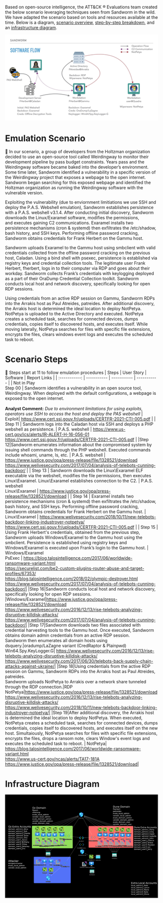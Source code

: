 Based on open-source intelligence, the ATT&CK ® Evaluations team created the below scenario leveraging techniques seen from Sandworm in the wild. We have adapted the scenario based on tools and resources available at the time. Below is a diagram, [scenario overview](#emulation-scenario), [step-by-step breakdown](#scenario-steps), and an [infrastructure diagram](#infrastructure-diagram). 

![Software Flow Diagram](../Resources/images/SoftwareFlow.jpeg)

# Emulation Scenario
📖 
In our scenario, a group of developers from the Holtzman organization decided to use an open-source tool called Weirdingway to monitor their development pipeline by pass budget constraints. Years pass and the Weirdingway software became baked into the developer’s environment. Some time later, Sandworm identified a vulnerability in a specific version of the Weirdingway project that exposes a webpage to the open internet. Sandworm began searching for this exposed webpage and identified the Holtzman organization as running the Weirdingway software with the vulnerable version. 

Exploiting the vulnerability (due to enviornment limitiations we use SSH and deploy the P.A.S. Webshell emulation), Sandworm establishes persistence with a P.A.S. webshell v3.1.4. After conducting initial discovery, Sandworm downloads the Linux/Exaramel software, modifies the permissions, and executes gaining C2 communications. Exaramel installs two persistence mechanisms (cron & systemd) then exfiltrates the /etc/shadow, bash history, and SSH keys. Performing offline password cracking, Sandworm obtains credentials for Frank Herbert on the Gammu host. 

Sandworm uploads Exaramel to the Gammu host using smbclient with valid credentials collected from the offline password cracking on the previous host, Caladan. Using a bind shell with psexec, persistence is established via registry keys and credential collection tools. The legitimate user Frank Herbert, fherbert, logs in to their computer via RDP and goes about their workday. Sandworm collects Frank’s credentials with keylogging deployed as a part of their OraDump Credential Collection toolkit. Sandworm conducts local host and network discovery, specifically looking for open RDP sessions. 

Using credentials from an active RDP session on Gammu, Sandworm RDPs into the Arrakis host as Paul Atreides, patreides. After additional discovery, the Arrakis host is determined the ideal location to deploy NotPetya. NotPetya is uploaded to the Active Directory and executed. NotPetya creates a scheduled task, searches for connected devices, dumps credentials, copies itself to discovered hosts, and executes itself. While moving laterally, NotPetya searches for files with specific file extensions, encrypts the files, clears windows event logs and executes the scheduled task to reboot. 

# Scenario Steps 
👣 
Steps start at 11 to follow emulation procedures 
| Steps | User Story | Software | Report Links |
| :-----------: | ----------- | ----------- | ----------- |
| Not in Play </br>Step 00 | Sandworm identifies a vulnerability in an open source tool, Weirdingway. When deployed with the default configurations, a webpage is exposed to the open internet.</br></br>**Analyst Comment:** _Due to environment limitations for using exploits, operators use SSH to access the host and deploy the PAS webshell_ | Exploit| https://www.cert.ssi.gouv.fr/uploads/CERTFR-2021-CTI-005.pdf |
| Step 11 | Sandworm logs into the Caladan host via SSH and deploys a PHP webshell as persistence.​ | P.A.S. webshell | https://www.us-cert.gov/ics/alerts/IR-ALERT-H-16-056-01 <br> https://www.cert.ssi.gouv.fr/uploads/CERTFR-2021-CTI-005.pdf |
|Step 12|Sandworm enumerates information about the compromised system by issuing shell commands through the PHP webshell.​ Executed commands include whoami, uname, ls, etc. | P.A.S. webshell | https://www.justice.gov/opa/press-release/file/1328521/download </br>https://www.welivesecurity.com/2017/07/04/analysis-of-telebots-cunning-backdoor/ | 
| Step 13 | Sandworm downloads the Linux\Exaramel ELF executable via the webshell, modifies the file permissions, then executes Linux\Exaramel. Linux\Exaramel establishes connection to the C2. | P.A.S. webshell <br>Linux\Exaramel | https://www.justice.gov/opa/press-release/file/1328521/download |
| Step 14 | Exaramel installs two persistence mechanisms (cron & systemd) then exfiltrates the /etc/shadow, bash history, and SSH keys. Performing offline password cracking, Sandworm obtains credentials for Frank Herbert on the Gammu host. | Linux\Exaramel | https://www.welivesecurity.com/2018/10/11/new-telebots-backdoor-linking-industroyer-notpetya/ <br>https://www.cert.ssi.gouv.fr/uploads/CERTFR-2021-CTI-005.pdf | 
| Step 15 | Using Frank Herbert's credentials, obtained from the previous step, Sandworm uploads Windows/Exaramel to the Gammu host using the smbclient. Persistence is established using registry keys and Windows/Exaramel is executed upon Frank’s login to the Gammu host. | Windows/Exaramel </br>PsExec | https://blog.talosintelligence.com/2017/06/worldwide-ransomware-variant.html <br> https://securelist.com/be2-custom-plugins-router-abuse-and-target-profiles/67353/<br>https://blog.talosintelligence.com/2018/02/olympic-destroyer.html<br>https://www.welivesecurity.com/2017/07/04/analysis-of-telebots-cunning-backdoor/|
|Step 16|Sandworm conducts local host and network discovery, specifically looking for open RDP sessions. |Windows/Exaramel|https://www.justice.gov/opa/press-release/file/1328521/download<br>https://www.welivesecurity.com/2016/12/13/rise-telebots-analyzing-disruptive-killdisk-attacks/<br>https://www.welivesecurity.com/2017/07/04/analysis-of-telebots-cunning-backdoor/|
|Step 17|Sandworm downloads two files associated with credential harvesting tools to the Gammu host. Once executed, Sandworm obtains domain admin credentials from an active RDP session.<br>Sandworm then enumerates all domain hosts using dsquery.|oradump/LaZagne variant (CredRaptor & Plainpwd)<br>Win64.Spy.KeyLogger.G| https://www.welivesecurity.com/2016/12/13/rise-telebots-analyzing-disruptive-killdisk-attacks/ <br>https://www.welivesecurity.com/2017/06/30/telebots-back-supply-chain-attacks-against-ukraine/|
|Step 18|Using credentials from the active RDP session on Gammu, Sandworm RDPs into the Arrakis host as Paul Atreides, patreides.<br>Sandworm uploads NotPetya to Arrakis over a network share tunneled through the RDP connection.|RDP<br>NotPetya|https://www.justice.gov/opa/press-release/file/1328521/download<br>https://www.welivesecurity.com/2016/12/13/rise-telebots-analyzing-disruptive-killdisk-attacks/<br>https://www.welivesecurity.com/2018/10/11/new-telebots-backdoor-linking-industroyer-notpetya/|
|Step 19|After additional discovery, the Arrakis host is determined the ideal location to deploy NotPetya. When executed, NotPetya creates a scheduled task, searches for connected devices, dumps credentials, copies itself to discovered hosts, and executes itself on the new host. Simultaiously, NotPetya searches for files with specific file extensions, encrypts the files, drops a ransom note, clears Window's event logs and executes the scheduled task to reboot. | NotPetya| https://blog.talosintelligence.com/2017/06/worldwide-ransomware-variant.html<br>https://www.us-cert.gov/ncas/alerts/TA17-181A<br>https://www.justice.gov/opa/press-release/file/1328521/download|

# Infrastructure Diagram
![Infrastructure Diagram](../Resources/images/InfrastructureDiagram.png)
